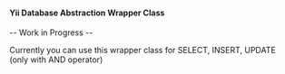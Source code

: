 #### Yii Database Abstraction Wrapper Class
 -- Work in Progress --

 Currently you can use this wrapper class for SELECT, INSERT, UPDATE (only with AND operator)
